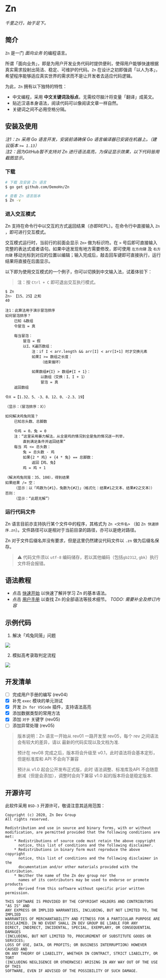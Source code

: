 # Zn
_千里之行，始于足下。_

## 简介

`Zn` 是一门 _面向业务_ 的编程语言。

所谓「面向业务」，即是为用户开发业务代码时提供便利，使得用户能够快速根据真实需求投射出简洁、稳定、可维护的代码。`Zn` 在设计之初即强调「以人为本」，希望程序能够适应真实世界的需求而不是让开发者去适应代码逻辑。

为此，`Zn` 拥有以下独特的特性：

- 中文编程，采用 **中文关键词及标点**，无需绞尽脑汁将变量「翻译」成英文。
- 贴近汉语本身语法，阅读代码可以像阅读文章一样自然。
- 关键词之间不必用空格分隔。

## 安装及使用

_注1：`Zn` 采用 Go 语言开发，安装前请确保 Go 语言编译器已安装在机器上。（建议版本 `>= 1.13`）_  
_注2：因为GitHub暂不支持对 Zn 进行语法高亮，为保证显示效果，以下代码皆用截图显示。_

### 下载
```sh
# 下载 及安装 Zn 语言
$ go get github.com/DemoHn/Zn

# 查看 Zn 语言版本
$ Zn -v
```

### 进入交互模式

Zn 支持在命令行中以交互的方式返回结果（亦即REPL）。在命令行中直接输入 `Zn` ，即可进行交互模式。

交互模式运行时，当前行的前面会显示 `Zn>` 做为标识符。在 `>` 号后即可直接输入完整的表达式或者语句。如果中途发现有地方需要修改，即可使用 `左方向键` 及 `右方向键` 移动光标到对应的位置以编辑；输入完成后，敲击回车键即可直接执行，运行结果将直接在后面显示。

以下即为使用交互模式的一个例子，你可以切换到中文输入法，试着体验下：  
  > 注：按 `Ctrl + C` 即可退出交互执行模式。

```sh
$ Zn
Zn> 【15、25】之和
40
```

```zn
注1：此算法用于演示冒泡排序
如何冒泡排序？
    已知 &数组
    令冒泡 = 真

    每当冒泡：
        冒泡 = 假
        以I、K遍历数组：            
            注：if I < arr.length && arr[I] < arr[I+1] 时才交换元素
            如果I >= 数组之长度：
                （结束循环）
            
            如果数组#{I} > 数组#{I + 1}：                
                以数组（交换：I、I + 1）
                冒泡 = 真        
    返回数组

令X =【1.32、5、-3、8、12、0、-2.3、19】

（显示：（冒泡排序：X））
```

```zn
如何解决鸡兔同笼？
    已知总头数、总脚数

    令鸡 = 0，兔 = 0
    注：“这里采用暴力解法，从全是鸡的情况到全是兔的情况逐一列举，
        直到满足条件并返回结果”
    每当 鸡 <= 总头数：
        兔 = 总头数 - 鸡        
        如果{2 * 鸡} + {4 * 兔} == 总脚数：
            返回【鸡、兔】
        鸡 = 鸡 + 1

（解决鸡兔同笼：35、100），得到结果
如果结果 /= 空：
    （显示：以「鸡数为{#1}，兔数为{#2}」（格式化：结果#1之文本、结果#2之文本））
否则：
    （显示：“此题无解”）
```

### 运行代码文件

Zn 语言目前亦支持执行某个文件中的程序，其格式为 `Zn <文件名>` （如 `Zn 快速排序.zn`）。文件路径可以是相对于当前目录的路径，亦可以是绝对路径。

Zn 对于文件后缀名并没有要求，但是这里仍然建议代码文件以 `.zn` 做为后缀名保存。

> ⚠️ 代码文件须以 `utf-8` 编码储存，若以其他编码（包括`gb2312`, `gbk`）执行文件将会报错。

## 语法教程
    
  - 点击 [快速开始](./doc/manual/快速开始.md) 以快速了解并学习 Zn 的基本语法。  
  - 点击 [用户手册](./doc/manual/README.md) 以查找 Zn 的全部语法等技术细节。 _TODO: 需要补全及修订内容_

## 示例代码

1. 解决「鸡兔同笼」问题

![](./doc/images/example-鸡兔同笼.png)

2. 模拟高考录取判定流程

![](./doc/images/example-高考录取.png)

## 开发清单

- [ ] 完成用户手册的编写 (rev04)
- [X] 补充 `exec` 模块的单元测试
- [X] 开发 `Zn for VSCode` 插件，支持语法高亮
- [X] 添加数据类型的常用方法
- [X] 添加 `对于` 关键字 (rev05)
- [ ] 添加异常处理 (rev05)

> 版本说明：Zn 语言一开始从 rev01 一路开发至 rev05，每个 rev 之间语法会有较大的差异，请以
> 最新的代码实现以及文档为准.
>
> 预计在 rev08 完成之后，版本将会升级至 v0.1，此时语法将会基本定形，但是标准库和 API 不会向下兼容
>
> 预计从 v1.0 起会公开发布正式版，此时 语法调整、标准库及API 不会随意删减（但是会添加），调整时会向下兼容
> v1.0 起的版本将会是稳定版本.

## 开源许可

此软件采用 `BSD-3` 开源许可，敬请注意其适用范围：

```
Copyright (c) 2020, Zn Dev Group
All rights reserved.

Redistribution and use in source and binary forms, with or without
modification, are permitted provided that the following conditions are met:
    * Redistributions of source code must retain the above copyright
      notice, this list of conditions and the following disclaimer.
    * Redistributions in binary form must reproduce the above copyright
      notice, this list of conditions and the following disclaimer in the
      documentation and/or other materials provided with the distribution.
    * Neither the name of the Zn dev group nor the
      names of its contributors may be used to endorse or promote products
      derived from this software without specific prior written permission.

THIS SOFTWARE IS PROVIDED BY THE COPYRIGHT HOLDERS AND CONTRIBUTORS "AS IS" AND
ANY EXPRESS OR IMPLIED WARRANTIES, INCLUDING, BUT NOT LIMITED TO, THE IMPLIED
WARRANTIES OF MERCHANTABILITY AND FITNESS FOR A PARTICULAR PURPOSE ARE
DISCLAIMED. IN NO EVENT SHALL ZN DEV GROUP BE LIABLE FOR ANY
DIRECT, INDIRECT, INCIDENTAL, SPECIAL, EXEMPLARY, OR CONSEQUENTIAL DAMAGES
(INCLUDING, BUT NOT LIMITED TO, PROCUREMENT OF SUBSTITUTE GOODS OR SERVICES;
LOSS OF USE, DATA, OR PROFITS; OR BUSINESS INTERRUPTION) HOWEVER CAUSED AND
ON ANY THEORY OF LIABILITY, WHETHER IN CONTRACT, STRICT LIABILITY, OR TORT
(INCLUDING NEGLIGENCE OR OTHERWISE) ARISING IN ANY WAY OUT OF THE USE OF THIS
SOFTWARE, EVEN IF ADVISED OF THE POSSIBILITY OF SUCH DAMAGE.
```